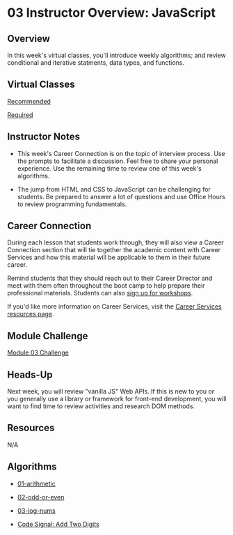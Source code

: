 # 03 Instructor Overview: JavaScript

## Overview

In this week's virtual classes, you'll introduce weekly algorithms; and review conditional and iterative statments, data types, and functions. 

## Virtual Classes

[Recommended](./03.1-RECOMMENDED.md)

[Required](./03.2-REQUIRED.md)

## Instructor Notes

* This week's Career Connection is on the topic of interview process. Use the prompts to facilitate a discussion. Feel free to share your personal experience. Use the remaining time to review one of this week's algorithms. 

* The jump from HTML and CSS to JavaScript can be challenging for students. Be prepared to answer a lot of questions and use Office Hours to review programming fundamentals.

## Career Connection

During each lesson that students work through, they will also view a Career Connection section that will tie together the academic content with Career Services and how this material will be applicable to them in their future career.

Remind students that they should reach out to their Career Director and meet with them often throughout the boot camp to help prepare their professional materials. Students can also [sign up for workshops](https://careerservicesonlineevents.splashthat.com/).

If you'd like more information on Career Services, visit the [Career Services resources page](http://bit.ly/CodingCS).

## Module Challenge

[Module 03 Challenge](../../01-Class-Content/03-JavaScript/02-Challenge)

## Heads-Up

Next week, you will review "vanilla JS" Web APIs. If this is new to you or you generally use a library or framework for front-end development, you will want to find time to review activities and research DOM methods. 

## Resources

N/A

## Algorithms

  * [01-arithmetic](../../01-Class-Content/03-JavaScript/03-Algorithms/01-arithmetic)

  * [02-odd-or-even](../../01-Class-Content/03-JavaScript/03-Algorithms/02-odd-or-even)

  * [03-log-nums](../../01-Class-Content/03-JavaScript/03-Algorithms/03-log-nums)

  * [Code Signal: Add Two Digits](https://app.codesignal.com/public-test/a2kjXwqf8v7vnGnks/7hyvjF58AaTiQW)